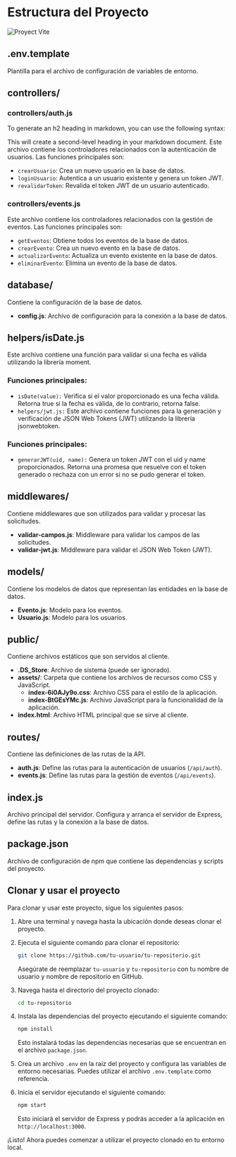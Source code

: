 # Estructura del Proyecto


![Proyect Vite](https://vitejs.dev/logo-with-shadow.png)


## .env.template
Plantilla para el archivo de configuración de variables de entorno.



## controllers/

### controllers/auth.js
To generate an h2 heading in markdown, you can use the following syntax:



This will create a second-level heading in your markdown document.
Este archivo contiene los controladores relacionados con la autenticación de usuarios. Las funciones principales son:

- `crearUsuario`: Crea un nuevo usuario en la base de datos.
- `loginUsuario`: Autentica a un usuario existente y genera un token JWT.
- `revalidarToken`: Revalida el token JWT de un usuario autenticado.

### controllers/events.js
Este archivo contiene los controladores relacionados con la gestión de eventos. Las funciones principales son:

- `getEventos`: Obtiene todos los eventos de la base de datos.
- `crearEvento`: Crea un nuevo evento en la base de datos.
- `actualizarEvento`: Actualiza un evento existente en la base de datos.
- `eliminarEvento`: Elimina un evento de la base de datos.

## database/
Contiene la configuración de la base de datos.

- **config.js**: Archivo de configuración para la conexión a la base de datos.

## helpers/isDate.js
Este archivo contiene una función para validar si una fecha es válida utilizando la librería moment.

### Funciones principales:

- `isDate(value):` Verifica si el valor proporcionado es una fecha válida. Retorna true si la fecha es válida, de lo contrario, retorna false.
- `helpers/jwt.js:` Este archivo contiene funciones para la generación y verificación de JSON Web Tokens (JWT) utilizando la librería jsonwebtoken.

### Funciones principales:
- `generarJWT(uid, name):` Genera un token JWT con el uid y name proporcionados. Retorna una promesa que resuelve con el token generado o rechaza con un error si no se pudo generar el token.

## middlewares/
Contiene middlewares que son utilizados para validar y procesar las solicitudes.

- **validar-campos.js**: Middleware para validar los campos de las solicitudes.
- **validar-jwt.js**: Middleware para validar el JSON Web Token (JWT).

## models/
Contiene los modelos de datos que representan las entidades en la base de datos.

- **Evento.js**: Modelo para los eventos.
- **Usuario.js**: Modelo para los usuarios.

## public/
Contiene archivos estáticos que son servidos al cliente.

- **.DS_Store**: Archivo de sistema (puede ser ignorado).
- **assets/**: Carpeta que contiene los archivos de recursos como CSS y JavaScript.
  - **index-6i0AJy9o.css**: Archivo CSS para el estilo de la aplicación.
  - **index-BtGEsYMc.js**: Archivo JavaScript para la funcionalidad de la aplicación.
- **index.html**: Archivo HTML principal que se sirve al cliente.

## routes/
Contiene las definiciones de las rutas de la API.

- **auth.js**: Define las rutas para la autenticación de usuarios (`/api/auth`).
- **events.js**: Define las rutas para la gestión de eventos (`/api/events`).

## index.js
Archivo principal del servidor. Configura y arranca el servidor de Express, define las rutas y la conexión a la base de datos.

## package.json
Archivo de configuración de npm que contiene las dependencias y scripts del proyecto.


## Clonar y usar el proyecto

Para clonar y usar este proyecto, sigue los siguientes pasos:

1. Abre una terminal y navega hasta la ubicación donde deseas clonar el proyecto.

2. Ejecuta el siguiente comando para clonar el repositorio:

    ```bash
    git clone https://github.com/tu-usuario/tu-repositorio.git
    ```

    Asegúrate de reemplazar `tu-usuario` y `tu-repositorio` con tu nombre de usuario y nombre de repositorio en GitHub.

3. Navega hasta el directorio del proyecto clonado:

    ```bash
    cd tu-repositorio
    ```

4. Instala las dependencias del proyecto ejecutando el siguiente comando:

    ```bash
    npm install
    ```

    Esto instalará todas las dependencias necesarias que se encuentran en el archivo `package.json`.

5. Crea un archivo `.env` en la raíz del proyecto y configura las variables de entorno necesarias. Puedes utilizar el archivo `.env.template` como referencia.

6. Inicia el servidor ejecutando el siguiente comando:

    ```bash
    npm start
    ```

    Esto iniciará el servidor de Express y podrás acceder a la aplicación en `http://localhost:3000`.

¡Listo! Ahora puedes comenzar a utilizar el proyecto clonado en tu entorno local.
